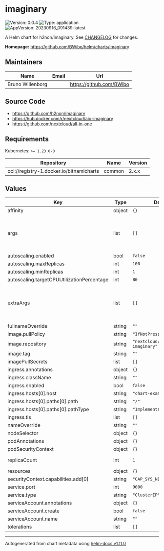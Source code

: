 # imaginary

![Version: 0.0.4](https://img.shields.io/badge/Version-0.0.4-informational?style=flat-square) ![Type: application](https://img.shields.io/badge/Type-application-informational?style=flat-square) ![AppVersion: 20230916_091439-latest](https://img.shields.io/badge/AppVersion-20230916_091439--latest-informational?style=flat-square)

A Helm chart for h2non/imaginary. See [CHANGELOG](https://github.com/BWibo/helm/blob/main/charts/imaginary/CHANGELOG.md) for changes.

**Homepage:** <https://github.com/BWibo/helm/charts/imaginary>

## Maintainers

| Name | Email | Url |
| ---- | ------ | --- |
| Bruno Willenborg |  | <https://github.com/BWibo> |

## Source Code

* <https://github.com/h2non/imaginary>
* <https://hub.docker.com/r/nextcloud/aio-imaginary>
* <https://github.com/nextcloud/all-in-one>

## Requirements

Kubernetes: `>= 1.23.0-0`

| Repository | Name | Version |
|------------|------|---------|
| oci://registry-1.docker.io/bitnamicharts | common | 2.x.x |

## Values

| Key | Type | Default | Description |
|-----|------|---------|-------------|
| affinity | object | `{}` |  |
| args | list | `[]` | Overwrite args. Note: If this is set, `extraArgs` has no effect. |
| autoscaling.enabled | bool | `false` |  |
| autoscaling.maxReplicas | int | `100` |  |
| autoscaling.minReplicas | int | `1` |  |
| autoscaling.targetCPUUtilizationPercentage | int | `80` |  |
| extraArgs | list | `[]` | Additional args. Note: If `args` is this, this has no effect. |
| fullnameOverride | string | `""` |  |
| image.pullPolicy | string | `"IfNotPresent"` |  |
| image.repository | string | `"nextcloud/aio-imaginary"` |  |
| image.tag | string | `""` |  |
| imagePullSecrets | list | `[]` |  |
| ingress.annotations | object | `{}` |  |
| ingress.className | string | `""` |  |
| ingress.enabled | bool | `false` |  |
| ingress.hosts[0].host | string | `"chart-example.local"` |  |
| ingress.hosts[0].paths[0].path | string | `"/"` |  |
| ingress.hosts[0].paths[0].pathType | string | `"ImplementationSpecific"` |  |
| ingress.tls | list | `[]` |  |
| nameOverride | string | `""` |  |
| nodeSelector | object | `{}` |  |
| podAnnotations | object | `{}` |  |
| podSecurityContext | object | `{}` |  |
| replicaCount | int | `1` | Replica count |
| resources | object | `{}` |  |
| securityContext.capabilities.add[0] | string | `"CAP_SYS_NICE"` |  |
| service.port | int | `9000` |  |
| service.type | string | `"ClusterIP"` |  |
| serviceAccount.annotations | object | `{}` |  |
| serviceAccount.create | bool | `false` |  |
| serviceAccount.name | string | `""` |  |
| tolerations | list | `[]` |  |

----------------------------------------------
Autogenerated from chart metadata using [helm-docs v1.11.0](https://github.com/norwoodj/helm-docs/releases/v1.11.0)
